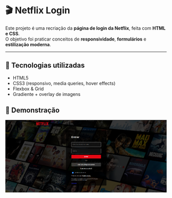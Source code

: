 # 🎬 Netflix Login

Este projeto é uma recriação da **página de login da Netflix**, feita com **HTML e CSS**.  
O objetivo foi praticar conceitos de **responsividade**, **formulários** e **estilização moderna**.

---

## 🚀 Tecnologias utilizadas
- HTML5
- CSS3 (responsivo, media queries, hover effects)
- Flexbox & Grid
- Gradiente + overlay de imagens

## 📸 Demonstração

![Preview do projeto](./img/preview.png)
